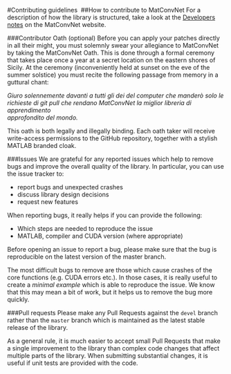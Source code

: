 #Contributing guidelines
​
##How to contribute to MatConvNet
For a description of how the library is structured, take a look at 
the [Developers notes](http://www.vlfeat.org/matconvnet/developers/) 
on the MatConvNet website.

###Contributor Oath (optional)
​Before you can apply your patches directly in all their might, you 
must solemnly swear your allegiance to MatConvNet by taking the 
MatConvNet Oath. This is done through a formal ceremony that takes 
place once a year at a secret location on the eastern shores of 
Sicily.  At the ceremony (inconveniently held at sunset on the eve of 
the summer solstice) you must recite the following passage from memory 
in a guttural chant:


*Giuro solennemente davanti a tutti gli dei del computer che manderò 
solo le <br> richieste di git pull che rendano MatConvNet la miglior 
libreria di apprendimento<br> approfondito del mondo.*

​This oath is both legally and illegally binding. Each oath taker will 
receive write-access permissions to the GitHub repository, together 
with a stylish MATLAB branded cloak.

###Issues
We are grateful for any reported issues which help to remove bugs and 
improve the overall quality of the library. In particular, you can use 
the issue tracker to:

* report bugs and unexpected crashes
* discuss library design decisions
* request new features

When reporting bugs, it really helps if you can provide the following:

* Which steps are needed to reproduce the issue
* MATLAB, compiler and CUDA version (where appropriate)

Before opening an issue to report a bug, please make sure that the bug 
is reproducible on the latest version of the master branch.

The most difficult bugs to remove are those which cause crashes of the 
core functions (e.g. CUDA errors etc.). In those cases, it is really 
useful to create a *minimal example* which is able to reproduce the 
issue. We know that this may mean a bit of work, but it helps us to 
remove the bug more quickly.

###Pull requests
Please make any Pull Requests against the `devel` branch rather than 
the `master` branch which is maintained as the latest stable release 
of the library.

As a general rule, it is much easier to accept small Pull Requests 
that make a single improvement to the library than complex code 
changes that affect multiple parts of the library. When submitting 
substantial changes, it is useful if unit tests are provided with the 
code.

